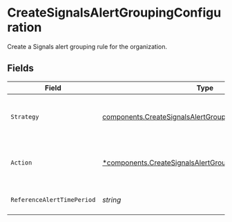 # CreateSignalsAlertGroupingConfiguration

Create a Signals alert grouping rule for the organization.


## Fields

| Field                                                                                                                                    | Type                                                                                                                                     | Required                                                                                                                                 | Description                                                                                                                              |
| ---------------------------------------------------------------------------------------------------------------------------------------- | ---------------------------------------------------------------------------------------------------------------------------------------- | ---------------------------------------------------------------------------------------------------------------------------------------- | ---------------------------------------------------------------------------------------------------------------------------------------- |
| `Strategy`                                                                                                                               | [components.CreateSignalsAlertGroupingConfigurationStrategy](../../models/components/createsignalsalertgroupingconfigurationstrategy.md) | :heavy_check_mark:                                                                                                                       | The strategy to use for grouping alerts                                                                                                  |
| `Action`                                                                                                                                 | [*components.CreateSignalsAlertGroupingConfigurationAction](../../models/components/createsignalsalertgroupingconfigurationaction.md)    | :heavy_minus_sign:                                                                                                                       | The action to take when grouping alerts                                                                                                  |
| `ReferenceAlertTimePeriod`                                                                                                               | *string*                                                                                                                                 | :heavy_check_mark:                                                                                                                       | How long to group alerts for                                                                                                             |
